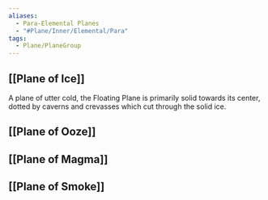 ```yaml
---
aliases:
  - Para-Elemental Planes
  - "#Plane/Inner/Elemental/Para"
tags:
  - Plane/PlaneGroup
---
```

## [[Plane of Ice]]
A plane of utter cold, the Floating Plane is primarily solid towards its center, dotted by caverns and crevasses which cut through the solid ice. 
## [[Plane of Ooze]]

## [[Plane of Magma]]

## [[Plane of Smoke]]
